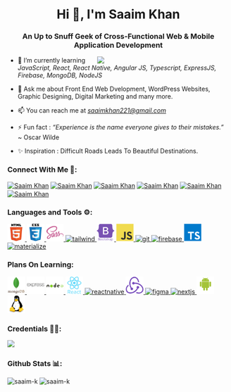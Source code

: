 <!--**Saaim-K/Saaim-K** is a ✨ _special_ ✨ repository because its `README.md` (this file) appears on your GitHub profile.-->

<h1 align="center">Hi 👋, I'm Saaim Khan</h1>
<h3 align="center">An Up to Snuff Geek of Cross-Functional Web & Mobile Application Development</h3>

<img align="right" src="https://cdn.dribbble.com/users/1162077/screenshots/3848914/media/7ed7d5ca074b48b328150e5a231e8d1f.gif" width="300" />

- 🌱 I’m currently learning *JavaScript, React, React Native, Angular JS, Typescript, ExpressJS, Firebase, MongoDB, NodeJS*

- 💬 Ask me about Front End Web Dvelopment, WordPress Websites, Graphic Designing, Digital Marketing and many more.

- 📫 You can reach me at *saaimkhan221@gmail.com*

- ⚡ Fun fact : *“Experience is the name everyone gives to their mistakes.”* ~ Oscar Wilde

- ✨ Inspiration : Difficult Roads Leads To Beautiful Destinations.



<h3>Connect With Me 🔗:</h3>

<p>
        <a href="https://linkedin.com/in/saaim-khan-998732221" target="blank"><img align="center"
                src="https://raw.githubusercontent.com/rahuldkjain/github-profile-readme-generator/master/src/images/icons/Social/linked-in-alt.svg"
                alt="Saaim Khan" height="30" width="40" /></a>
        <a href="https://codepen.io/saaim-k" target="blank"><img align="center"
                src="https://raw.githubusercontent.com/rahuldkjain/github-profile-readme-generator/master/src/images/icons/Social/codepen.svg"
                alt="Saaim Khan" height="30" width="40" /></a>
        <a href="https://www.topcoder.com/members/Saaim-Khan" target="blank"><img align="center"
                src="https://raw.githubusercontent.com/rahuldkjain/github-profile-readme-generator/master/src/images/icons/Social/topcoder.svg"
                alt="Saaim Khan" height="30" width="40" /></a>
        <a href="https://dev.to/saaimk" target="blank"><img align="center"
                src="https://raw.githubusercontent.com/rahuldkjain/github-profile-readme-generator/master/src/images/icons/Social/devto.svg"
                alt="Saaim Khan" height="30" width="40" /></a>
        <a href="https://github.com/Saaim-K" target="blank"><img align="center"
                src="https://raw.githubusercontent.com/rahuldkjain/github-profile-readme-generator/master/src/images/icons/Social/github.svg"
                alt="Saaim Khan" height="30" width="40" /></a>
        <a href="https://fb.com/saaim.khan.1485537" target="blank"><img align="center"
                src="https://raw.githubusercontent.com/rahuldkjain/github-profile-readme-generator/master/src/images/icons/Social/facebook.svg"
                alt="Saaim Khan" height="30" width="40" /></a>
    <p>    
    
            
    
<h3>Languages and Tools ⚙️:</h3>

<p>
        <a href="https://www.w3.org/html/" target="_blank" rel="noreferrer"> <img
                src="https://raw.githubusercontent.com/devicons/devicon/master/icons/html5/html5-original-wordmark.svg"
                alt="html5" width="40" height="40" /> </a>
        <a href="https://www.w3schools.com/css/" target="_blank" rel="noreferrer"> <img
                src="https://raw.githubusercontent.com/devicons/devicon/master/icons/css3/css3-original-wordmark.svg"
                alt="css3" width="40" height="40" /> </a>
        <a href="https://sass-lang.com" target="_blank" rel="noreferrer"> <img
                src="https://raw.githubusercontent.com/devicons/devicon/master/icons/sass/sass-original.svg" alt="sass"
                width="40" height="40" /> </a>
        <a href="https://tailwindcss.com/" target="_blank" rel="noreferrer"> <img
                src="https://www.vectorlogo.zone/logos/tailwindcss/tailwindcss-icon.svg" alt="tailwind" width="40"
                height="40" /> </a>
        <a href="https://getbootstrap.com" target="_blank" rel="noreferrer"> <img
                src="https://raw.githubusercontent.com/devicons/devicon/master/icons/bootstrap/bootstrap-plain-wordmark.svg"
                alt="bootstrap" width="40" height="40" /> </a>
        <a href="https://developer.mozilla.org/en-US/docs/Web/JavaScript" target="_blank" rel="noreferrer"> <img
                src="https://raw.githubusercontent.com/devicons/devicon/master/icons/javascript/javascript-original.svg"
                alt="javascript" width="40" height="40" /> </a>
        <a href="https://git-scm.com/" target="_blank" rel="noreferrer"> <img
                src="https://www.vectorlogo.zone/logos/git-scm/git-scm-icon.svg" alt="git" width="40" height="40" />
        </a>
        <a href="https://firebase.google.com/" target="_blank" rel="noreferrer"> <img
                src="https://www.vectorlogo.zone/logos/firebase/firebase-icon.svg" alt="firebase" width="40"
                height="40" />
        </a>
        <a href="https://www.typescriptlang.org/" target="_blank" rel="noreferrer"> <img
                src="https://raw.githubusercontent.com/devicons/devicon/master/icons/typescript/typescript-original.svg"
                alt="typescript" width="40" height="40" /> </a>
        <a href="https://materializecss.com/" target="_blank" rel="noreferrer"> <img
                src="https://raw.githubusercontent.com/prplx/svg-logos/5585531d45d294869c4eaab4d7cf2e9c167710a9/svg/materialize.svg"
                alt="materialize" width="40" height="40" /> </a>
</p>



<h3> Plans On Learning: </h3>

<p>
        <a href="https://www.mongodb.com/" target="_blank" rel="noreferrer"> <img
                src="https://raw.githubusercontent.com/devicons/devicon/master/icons/mongodb/mongodb-original-wordmark.svg"
                alt="mongodb" width="40" height="40" /> </a>
        <a href="https://expressjs.com" target="_blank" rel="noreferrer"> <img
                src="https://raw.githubusercontent.com/devicons/devicon/master/icons/express/express-original-wordmark.svg"
                alt="express" width="40" height="40" /> </a>
        <a href="https://nodejs.org" target="_blank" rel="noreferrer"> <img
                src="https://raw.githubusercontent.com/devicons/devicon/master/icons/nodejs/nodejs-original-wordmark.svg"
                alt="nodejs" width="40" height="40" /> </a>
        <a href="https://reactjs.org/" target="_blank" rel="noreferrer"> <img
                src="https://raw.githubusercontent.com/devicons/devicon/master/icons/react/react-original-wordmark.svg"
                alt="react" width="40" height="40" /> </a>
        <a href="https://reactnative.dev/" target="_blank" rel="noreferrer"> <img
                src="https://reactnative.dev/img/header_logo.svg" alt="reactnative" width="40" height="40" /> </a>
        <a href="https://redux.js.org" target="_blank" rel="noreferrer"> <img
                src="https://raw.githubusercontent.com/devicons/devicon/master/icons/redux/redux-original.svg"
                alt="redux" width="40" height="40" /> </a>
        <a href="https://www.figma.com/" target="_blank" rel="noreferrer"> <img
                src="https://www.vectorlogo.zone/logos/figma/figma-icon.svg" alt="figma" width="40" height="40" /> </a>
        <a href="https://nextjs.org/" target="_blank" rel="noreferrer"> <img
                src="https://cdn.worldvectorlogo.com/logos/nextjs-2.svg" alt="nextjs" width="40" height="40" /> </a>
        <a href="https://developer.android.com" target="_blank" rel="noreferrer"> <img
                src="https://raw.githubusercontent.com/devicons/devicon/master/icons/android/android-original-wordmark.svg"
                alt="android" width="40" height="40" /> </a>
        <a href="https://www.linux.org/" target="_blank" rel="noreferrer"><img
                src="https://raw.githubusercontent.com/devicons/devicon/master/icons/linux/linux-original.svg"
                alt="linux" width="40" height="40" /> </a>
</p>
 
 
 
<h3> Credentials 👨‍🎓: </h3>

<p>
        <img src="https://www.sololearn.com/certificates/course/en/23350203/1024/landscape/png" width="300">
        <!--
        <img align="center" src="https://www.sololearn.com/certificates/course/en/23350203/1024/landscape/png" width="300">
        <img align="right" src="https://www.sololearn.com/certificates/course/en/23350203/1024/landscape/png" width="300">
        -->
</p>
    
    
    
<h3> Github Stats 📊: </h3>

<p>
        <img src="https://github-readme-stats.vercel.app/api?username=saaim-k&theme=dark&show_icons=true&locale=en"
            alt="saaim-k" height="165" />
        <img src="https://github-readme-stats.vercel.app/api/top-langs?username=saaim-k&theme=dark&show_icons=true&locale=en&layout=compact"
            alt="saaim-k" />
</p>
 <!--
 <p align="center">
    <img align="left" src="https://www.sololearn.com/certificates/course/en/23350203/1024/landscape/png" width="300">
    <img align="center" src="https://www.sololearn.com/certificates/course/en/23350203/1024/landscape/png" width="300">
    <img align="right" src="https://www.sololearn.com/certificates/course/en/23350203/1024/landscape/png" width="300">
<p>
-->
